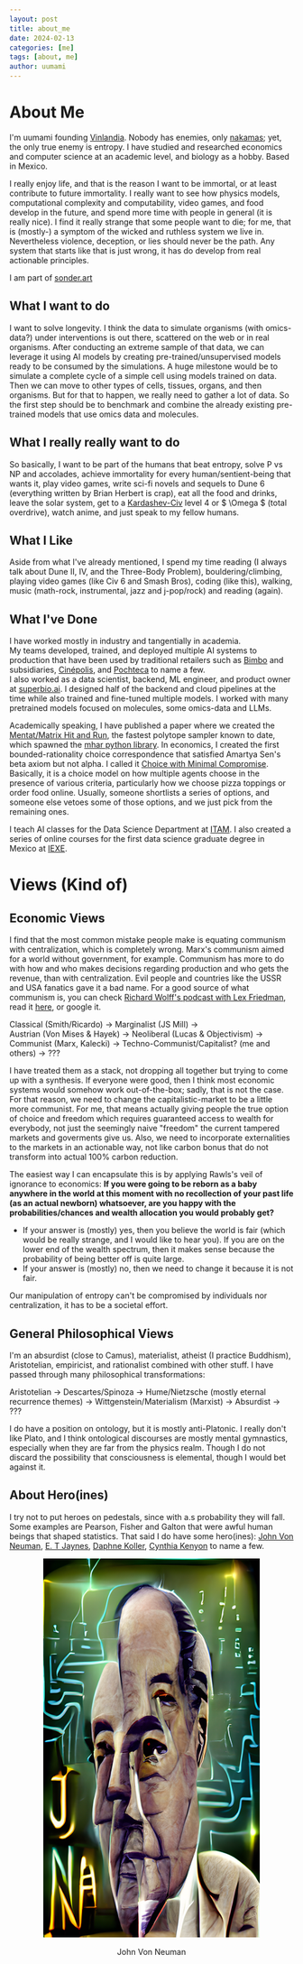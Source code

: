 ```yaml
---
layout: post
title: about_me
date: 2024-02-13
categories: [me]
tags: [about, me]
author: uumami
---
```


# About Me

I'm uumami founding [Vinlandia](<https://en.wikipedia.org/wiki/Vinland_Saga_(manga)>). Nobody has enemies, only [nakamas](https://onepiece.fandom.com/wiki/Talk:Nakama); yet, the only true enemy is entropy. I have studied and researched economics and computer science at an academic level, and biology as a hobby. Based in Mexico.

I really enjoy life, and that is the reason I want to be immortal, or at least contribute to future immortality. I really want to see how physics models, computational complexity and computability, video games, and food develop in the future, and spend more time with people in general (it is really nice). I find it really strange that some people want to die; for me, that is (mostly-) a symptom of the wicked and ruthless system we live in. Nevertheless violence, deception, or lies should never be the path. Any system that starts like that is just wrong, it has do develop from real actionable principles.

I am part of [sonder.art](https://github.com/sonder-art)

## What I want to do

I want to solve longevity. I think the data to simulate organisms (with omics-data?) under interventions is out there, scattered on the web or in real organisms. After conducting an extreme sample of that data, we can leverage it using AI models by creating pre-trained/unsupervised models ready to be consumed by the simulations. A huge milestone would be to simulate a complete cycle of a simple cell using models trained on data. Then we can move to other types of cells, tissues, organs, and then organisms. But for that to happen, we really need to gather a lot of data. So the first step should be to benchmark and combine the already existing pre-trained models that use omics data and molecules.

## What I really really want to do

So basically, I want to be part of the humans that beat entropy, solve P vs NP and accolades, achieve immortality for every human/sentient-being that wants it, play video games, write sci-fi novels and sequels to Dune 6 (everything written by Brian Herbert is crap), eat all the food and drinks, leave the solar system, get to a [Kardashev-Civ](https://en.wikipedia.org/wiki/Kardashev_scale) level 4 or $ \Omega $ (total overdrive), watch anime, and just speak to my fellow humans.

## What I Like

Aside from what I've already mentioned, I spend my time reading (I always talk about Dune II, IV, and the Three-Body Problem), bouldering/climbing, playing video games (like Civ 6 and Smash Bros), coding (like this), walking, music (math-rock, instrumental, jazz and j-pop/rock) and reading (again).

## What I've Done

I have worked mostly in industry and tangentially in academia.  
My teams developed, trained, and deployed multiple AI systems to production that have been used by traditional retailers such as [Bimbo](https://en.wikipedia.org/wiki/Grupo_Bimbo) and subsidiaries, [Cinépolis](https://en.wikipedia.org/wiki/Cin%C3%A9polis), and [Pochteca](https://english.pochteca.net/) to name a few.  
I also worked as a data scientist, backend, ML engineer, and product owner at [superbio.ai](https://www.superbio.ai/). I designed half of the backend and cloud pipelines at the time while also trained and fine-tuned multiple models. I worked with many pretrained models focused on molecules, some omics-data and LLMs.

Academically speaking, I have published a paper where we created the [Mentat/Matrix Hit and Run](https://link.springer.com/article/10.1007/s00180-023-01411-y), the fastest polytope sampler known to date, which spawned the [mhar python library](https://github.com/uumami/mhar). In economics, I created the first bounded-rationality choice correspondence that satisfied Amartya Sen's beta axiom but not alpha. I called it [Choice with Minimal Compromise](https://arxiv.org/abs/2010.08771). Basically, it is a choice model on how multiple agents choose in the presence of various criteria, particularly how we choose pizza toppings or order food online. Usually, someone shortlists a series of options, and someone else vetoes some of those options, and we just pick from the remaining ones.

I teach AI classes for the Data Science Department at [ITAM](https://en.wikipedia.org/wiki/Instituto_Tecnol%C3%B3gico_Aut%C3%B3nomo_de_M%C3%A9xico). I also created a series of online courses for the first data science graduate degree in Mexico at [IEXE](https://www-iexe-edu-mx.translate.goog/?_x_tr_sl=es&_x_tr_tl=en&_x_tr_hl=en&_x_tr_pto=sc).

# Views (Kind of)

## Economic Views

I find that the most common mistake people make is equating communism with centralization, which is completely wrong. Marx's communism aimed for a world without government, for example. Communism has more to do with how and who makes decisions regarding production and who gets the revenue, than with centralization. Evil people and countries like the USSR and USA fanatics gave it a bad name. For a good source of what communism is, you can check [Richard Wolff's podcast with Lex Friedman](https://www.youtube.com/watch?v=o0Bi-q89j5Y), read it [here](https://www.democracyatwork.info/eu_what_is_communism), or google it.

Classical (Smith/Ricardo) -> Marginalist (JS Mill) ->  
Austrian (Von Mises & Hayek) -> Neoliberal (Lucas & Objectivism) ->  
Communist (Marx, Kalecki) -> Techno-Communist/Capitalist? (me and others) -> ???

I have treated them as a stack, not dropping all together but trying to come up with a synthesis. If everyone were good, then I think most economic systems would somehow work out-of-the-box; sadly, that is not the case. For that reason, we need to change the capitalistic-market to be a little more communist. For me, that means actually giving people the true option of choice and freedom which requires guaranteed access to wealth for everybody, not just the seemingly naive "freedom" the current tampered markets and goverments give us. Also, we need to incorporate externalities to the markets in an actionable way, not like carbon bonus that do not transform into actual 100% carbon reduction.

The easiest way I can encapsulate this is by applying Rawls's veil of ignorance to economics: **If you were going to be reborn as a baby anywhere in the world at this moment with no recollection of your past life (as an actual newborn) whatsoever, are you happy with the probabilities/chances and wealth allocation you would probably get?**

- If your answer is (mostly) yes, then you believe the world is fair (which would be really strange, and I would like to hear you). If you are on the lower end of the wealth spectrum, then it makes sense because the probability of being better off is quite large.
- If your answer is (mostly) no, then we need to change it because it is not fair.

Our manipulation of entropy can't be compromised by individuals nor centralization, it has to be a societal effort.

## General Philosophical Views

I'm an absurdist (close to Camus), materialist, atheist (I practice Buddhism), Aristotelian, empiricist, and rationalist combined with other stuff. I have passed through many philosophical transformations:

Aristotelian -> Descartes/Spinoza -> Hume/Nietzsche (mostly eternal recurrence themes) -> Wittgenstein/Materialism (Marxist) -> Absurdist -> ???

I do have a position on ontology, but it is mostly anti-Platonic. I really don't like Plato, and I think ontological discourses are mostly mental gymnastics, especially when they are far from the physics realm. Though I do not discard the possibility that consciousness is elemental, though I would bet against it.

## About Hero(ines)

I try not to put heroes on pedestals, since with a.s probability they will fall. Some examples are Pearson, Fisher and Galton that were awful human beings that shaped statistics. That said I do have some hero(ines): [John Von Neuman](https://en.wikipedia.org/wiki/John_von_Neumann), [E. T Jaynes](https://en.wikipedia.org/wiki/Edwin_Thompson_Jaynes), [Daphne Koller](https://en.wikipedia.org/wiki/Daphne_Koller), [Cynthia Kenyon](https://en.wikipedia.org/wiki/Cynthia_Kenyon) to name a few.

<div align="center">
  <img src="assets/img/art/jvn.png" alt="Tribute to John Von Neuman"/>
  <p>John Von Neuman</p>
</div>
